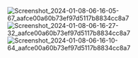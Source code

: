 ![Screenshot_2024-01-08-06-16-05-67_aafce00a60b73ef97d5117b8834cc8a7](https://github.com/ishankinger/About-Me/assets/116195006/7af4b18a-81a2-4f02-b1a9-58d480501932)
![Screenshot_2024-01-08-06-16-27-32_aafce00a60b73ef97d5117b8834cc8a7](https://github.com/ishankinger/About-Me/assets/116195006/c74a8c64-c022-4baa-b498-48e43766f530)
![Screenshot_2024-01-08-06-16-10-64_aafce00a60b73ef97d5117b8834cc8a7](https://github.com/ishankinger/About-Me/assets/116195006/639dd041-d05b-4d62-b7e0-6a4d6bde152f)
